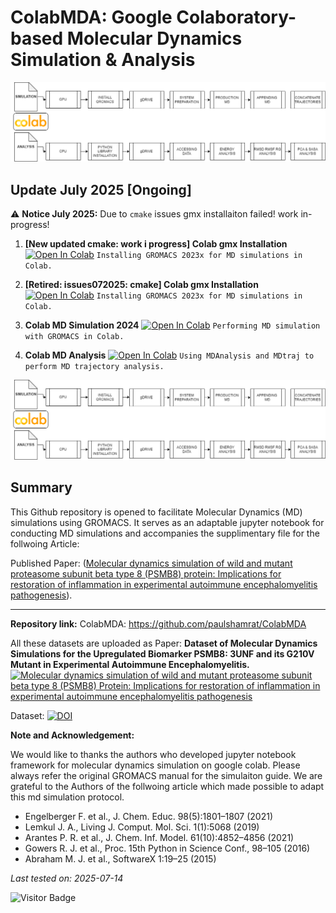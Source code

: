 # ColabMDA: Google Colaboratory-based Molecular Dynamics Simulation & Analysis
![](https://github.com/paulshamrat/ColabMDA/blob/main/images/flowchart.png)
## Update July 2025 [Ongoing]
⚠️ **Notice July 2025:** Due to `cmake` issues gmx installaiton failed! work in-progress!
01. **[New updated cmake: work i progress] Colab gmx Installation** [![Open In Colab](https://colab.research.google.com/assets/colab-badge.svg)](https://colab.research.google.com/github/paulshamrat/ColabMDA/blob/main/notebooks/04-colab-gmx-install.ipynb) ``` Installing GROMACS 2023x for MD simulations in Colab. ``` 

01. **[Retired: issues072025: cmake] Colab gmx Installation** [![Open In Colab](https://colab.research.google.com/assets/colab-badge.svg)](https://colab.research.google.com/github/paulshamrat/ColabMDA/blob/main/notebooks/04-colab-gmx-install.ipynb) ``` Installing GROMACS 2023x for MD simulations in Colab. ``` 

02. **Colab MD Simulation 2024** [![Open In Colab](https://colab.research.google.com/assets/colab-badge.svg)](https://colab.research.google.com/github/paulshamrat/ColabMDA/blob/main/notebooks/05-colabmd-simulation-2024.ipynb) ``` Performing MD simulation with GROMACS in Colab. ``` 


03. **Colab MD Analysis** [![Open In Colab](https://colab.research.google.com/assets/colab-badge.svg)](https://colab.research.google.com/github/paulshamrat/ColabMDA/blob/main/notebooks/03-colabmd-analysis.ipynb) ``` Using MDAnalysis and MDtraj to perform MD trajectory analysis. ```

![](https://github.com/paulshamrat/ColabMDA/blob/main/images/flowchart.png)


## Summary

This Github repository is opened to facilitate Molecular Dynamics (MD) simulations using GROMACS. It serves as an adaptable jupyter notebook for conducting MD simulations and accompanies the supplimentary file for the follwoing Article:

Published Paper: ([Molecular dynamics simulation of wild and mutant proteasome
subunit beta type 8 (PSMB8) protein: Implications for restoration
of inflammation in experimental autoimmune
encephalomyelitis pathogenesis](https://www.sciencedirect.com/science/article/pii/S2405844024171976)).

---
**Repository link:** ColabMDA: https://github.com/paulshamrat/ColabMDA


All these datasets are uploaded as 
Paper:
**Dataset of Molecular Dynamics Simulations for the Upregulated Biomarker PSMB8: 3UNF and its G210V Mutant in Experimental Autoimmune Encephalomyelitis.** 
[![Molecular dynamics simulation of wild and mutant proteasome subunit beta type 8 (PSMB8) Protein: Implications for restoration of inflammation in experimental autoimmune encephalomyelitis pathogenesis](https://zenodo.org/badge/DOI/10.5281/zenodo.8070983.svg)](https://www.sciencedirect.com/science/article/pii/S2405844024171976?via%3Dihub)

Dataset:
[![DOI](https://zenodo.org/badge/DOI/10.5281/zenodo.8070983.svg)](https://zenodo.org/records/8157201)

**Note and Acknowledgement:**

We would like to thanks the authors who developed jupyter notebook framework for molecular dynamics simulation on google colab. Please always refer the original GROMACS manual for the simulaiton guide. We are grateful to the Authors of the follwoing article which made possible to adapt this md simulation protocol.

- Engelberger F. et al., J. Chem. Educ. 98(5):1801–1807 (2021)
- Lemkul J. A., Living J. Comput. Mol. Sci. 1(1):5068 (2019)
- Arantes P. R. et al., J. Chem. Inf. Model. 61(10):4852–4856 (2021)
- Gowers R. J. et al., Proc. 15th Python in Science Conf., 98–105 (2016)
- Abraham M. J. et al., SoftwareX 1:19–25 (2015)


*Last tested on: 2025-07-14*



![Visitor Badge](https://visitor-badge.laobi.icu/badge?page_id=paulshamrat.ColabMDA)
